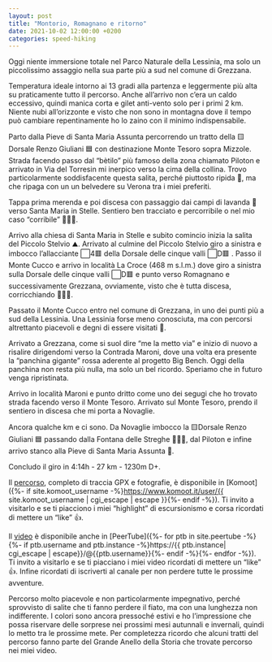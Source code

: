 ```yaml
---
layout: post
title: "Montorio, Romagnano e ritorno"
date: 2021-10-02 12:00:00 +0200
categories: speed-hiking
---
```


Oggi niente immersione totale nel Parco Naturale della Lessinia, ma solo un piccolissimo assaggio nella sua parte più a sud nel comune di Grezzana.

Temperatura ideale intorno ai 13 gradi alla partenza e leggermente più alta su praticamente tutto il percorso. Anche all’arrivo non c’era un caldo eccessivo, quindi manica corta e gilet anti-vento solo per i primi 2 km. Niente nubi all’orizzonte e visto che non sono in montagna dove il tempo può cambiare repentinamente ho lo zaino con il minimo indispensabile.

Parto dalla Pieve di Santa Maria Assunta percorrendo un tratto della 🟨Dorsale Renzo Giuliani 🟦 con destinazione Monte Tesoro sopra Mizzole. Strada facendo passo dal “bètilo” più famoso della zona chiamato Piloton e arrivato in Via del Torresin mi inerpico verso la cima della collina. Trovo particolarmente soddisfacente questa salita, perché piuttosto ripida 🥵, ma che ripaga con un un belvedere su Verona tra i miei preferiti.

Tappa prima merenda e poi discesa con passaggio dai campi di lavanda 💜 verso Santa Maria in Stelle. Sentiero ben tracciato e percorribile o nel mio caso “corribile” 🏃🏻‍♂️.

Arrivo alla chiesa di Santa Maria in Stelle e subito comincio inizia la salita del Piccolo Stelvio ⛰. Arrivato al culmine del Piccolo Stelvio giro a sinistra e imbocco l’allacciante ⬜️4🟥 della Dorsale delle cinque valli ⬜️D🟥 . Passo il Monte Cucco e arrivo in località La Croce (468 m s.l.m.) dove giro a sinistra sulla Dorsale delle cinque valli ⬜️D🟥 e punto verso Romagnano e successivamente Grezzana, ovviamente, visto che è tutta discesa, corricchiando 🏃🏻‍♂️.

Passato il Monte Cucco entro nel comune di Grezzana, in uno dei punti più a sud della Lessinia. Una Lessinia forse meno conosciuta, ma con percorsi altrettanto piacevoli e degni di essere visitati 🥰.

Arrivato a Grezzana, come si suol dire “me la metto via” e inizio di nuovo a risalire dirigendomi verso la Contrada Maroni, dove una volta era presente la “panchina gigante” rossa aderente al progetto Big Bench. Oggi della panchina non resta più nulla, ma solo un bel ricordo. Speriamo che in futuro venga ripristinata.

Arrivo in località Maroni e punto dritto come uno dei segugi che ho trovato strada facendo verso il Monte Tesoro. Arrivato sul Monte Tesoro, prendo il sentiero in discesa che mi porta a Novaglie.

Ancora qualche km e ci sono. Da Novaglie imbocco la 🟨Dorsale Renzo Giuliani 🟦 passando dalla Fontana delle Streghe 🧙🏼‍♀️, dal Piloton e infine arrivo stanco alla Pieve di Santa Maria Assunta 🏁.

Concludo il giro in 4:14h - 27 km - 1230m D+.

Il [percorso][percorso], completo di traccia GPX e fotografie, è disponibile in [Komoot]({%- if site.komoot_username -%}https://www.komoot.it/user/{{ site.komoot_username | cgi_escape | escape }}{%- endif -%}). Ti invito a visitarlo e se ti piacciono i miei “highlight” di escursionismo e corsa ricordati di mettere un “like” 👍.

Il [video][video] è disponibile anche in [PeerTube]({%- for ptb in site.peertube -%}{%- if ptb.username and ptb.instance -%}https://{{ ptb.instance| cgi_escape | escape}}/@{{ptb.username}}{%- endif -%}{%- endfor -%}). Ti invito a visitarlo e se ti piacciano i miei video ricordati di mettere un “like” 👍. Infine ricordati di iscriverti al canale per non perdere tutte le prossime avventure.

[percorso]: https://www.komoot.it/tour/504351108?ref=wtd
[video]: https://peertube.uno/w/npzushD4VMtiLvFbvqfi1N

Percorso molto piacevole e non particolarmente impegnativo, perché sprovvisto di salite che ti fanno perdere il fiato, ma con una lunghezza non indifferente. I colori sono ancora pressoché estivi e ho l’impressione che possa riservare delle sorprese nei prossimi mesi autunnali e invernali, quindi lo metto tra le prossime mete. Per completezza ricordo che alcuni tratti del percorso fanno parte del Grande Anello della Storia che trovate percorso nei miei video.
